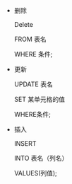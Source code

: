 * 删除
  
  Delete
  
  FROM 表名
  
  WHERE 条件;

* 更新
  
  UPDATE 表名
  
  SET 某单元格的值
  
  WHERE条件;

* 插入
  
  INSERT
  
  INTO 表名（列名）
  
  VALUES(列值);
